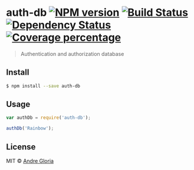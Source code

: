 # auth-db [![NPM version][npm-image]][npm-url] [![Build Status][travis-image]][travis-url] [![Dependency Status][daviddm-image]][daviddm-url] [![Coverage percentage][coveralls-image]][coveralls-url]
> Authentication and authorization database


## Install

```sh
$ npm install --save auth-db
```


## Usage

```js
var authDb = require('auth-db');

authDb('Rainbow');
```

## License

MIT © [Andre Gloria]()


[npm-image]: https://badge.fury.io/js/auth-db.svg
[npm-url]: https://npmjs.org/package/auth-db
[travis-image]: https://travis-ci.org/andrglo/auth-db.svg?branch=master
[travis-url]: https://travis-ci.org/andrglo/auth-db
[daviddm-image]: https://david-dm.org/andrglo/auth-db.svg?theme=shields.io
[daviddm-url]: https://david-dm.org/andrglo/auth-db
[coveralls-image]: https://coveralls.io/repos/andrglo/auth-db/badge.svg
[coveralls-url]: https://coveralls.io/r/andrglo/auth-db
